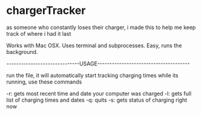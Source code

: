 # chargerTracker
as someone who constantly loses their charger, i made this to help me keep track of where i had it last

Works with Mac OSX. Uses terminal and subprocesses. Easy, runs the background.

------------------------------USAGE--------------------------------------

run the file, it will automatically start tracking charging times
while its running, use these commands

-r: gets most recent time and date your computer was charged
-l: gets full list of charging times and dates
-q: quits
-s: gets status of charging right now
